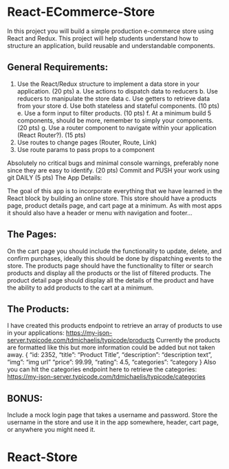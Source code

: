 # React-ECommerce-Store

In this project you will build a simple production e-commerce store using React and Redux. This project will help students understand how to structure an application, build reusable and understandable components.

## General Requirements:

1. Use the React/Redux structure to implement a data store in your application. (20 pts)
   a. Use actions to dispatch data to reducers
   b. Use reducers to manipulate the store data
   c. Use getters to retrieve data from your store
   d. Use both stateless and stateful components. (10 pts)
   e. Use a form input to filter products. (10 pts)
   f. At a minimum build 5 components, should be more, remember to simply your components. (20 pts)
   g. Use a router component to navigate within your application (React Router?). (15 pts)
2. Use routes to change pages (Router, Route, Link)
3. Use route params to pass props to a component

Absolutely no critical bugs and minimal console warnings, preferably none since they are easy to identify. (20 pts)
Commit and PUSH your work using git DAILY (5 pts)
The App Details:

The goal of this app is to incorporate everything that we have learned in the React block by building an online store. This store should have a products page, product details page, and cart page at a minimum. As with most apps it should also have a header or menu with navigation and footer…

## The Pages:

On the cart page you should include the functionality to update, delete, and confirm purchases, ideally this should be done by dispatching events to the store.
The products page should have the functionality to filter or search products and display all the products or the list of filtered products.
The product detail page should display all the details of the product and have the ability to add products to the cart at a minimum.

## The Products:

I have created this products endpoint to retrieve an array of products to use in your applications:
https://my-json-server.typicode.com/tdmichaelis/typicode/products
Currently the products are formatted like this but more information could be added but not taken away.
{
“id: 2352,
“title”: “Product Title”,
“description”: “description text”,
“img”: “img url”
“price”: 99.99,
“rating”: 4.5,
“categories”: “category
}
Also you can hit the categories endpoint here to retrieve the categories:
https://my-json-server.typicode.com/tdmichaelis/typicode/categories

## BONUS:

Include a mock login page that takes a username and password. Store the username in the store and use it in the app somewhere, header, cart page, or anywhere you might need it.
# React-Store
